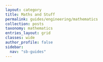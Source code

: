```yaml
---
layout: category
title: Maths and Stuff
permalink: guides/engineering/mathematics
collection: posts
taxonomy: mathematics
entries_layout: grid
classes: wide
author_profile: false
sidebar:
  nav: "sb-guides"
---
```


